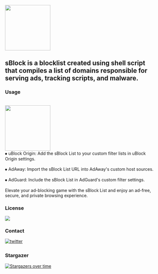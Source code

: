 <div align="left">
  <img height="150" src="https://i.postimg.cc/xT9nh3wD/s-1.png" />
</div>

<h2><p align="left">sBlock is a blocklist created using shell script that compiles a list of domains responsible for serving ads, tracking scripts, and malware.</p></h2>

<div align="left"> <h3>Usage</h3></div>
<br clear="both">

<div align="left">
  <img height="150" src="https://i.postimg.cc/59Qskz3S/Screenshot-2025-02-15-230321.png"  />
</div>

<div align="left">
  ⦁ uBlock Origin: Add the sBlock List to your custom filter lists in uBlock Origin settings.<br><br>
  ⦁ AdAway: Import the sBlock List URL into AdAway's custom host sources.<br><br>
  ⦁ AdGuard: Include the sBlock List in AdGuard's custom filter settings.<br><br>
  Elevate your ad-blocking game with the sBlock List and enjoy an ad-free, secure, and private browsing experience.</p>
</div>
<div align="left"> <h3>License</h3></div>
<a href="https://mit-license.org/" target="blank">
<div align="left">
<img src=https://ziadoua.github.io/m3-Markdown-Badges/badges/LicenceMIT/licencemit1.svg

</div></a>

<div align="left"><h3>Contact</h3></div>
<a href="https://twitter.com/swastiksagarr" target="blank">
<div align="left">
<img src=https://ziadoua.github.io/m3-Markdown-Badges/badges/Twitter/twitter2.svg
?&style=for-the-badge&logo=twitter&logoColor=white alt=twitter style="margin-bottom: 5px;" />
  </div></a>

<div align="left"> <h3>Stargazer</h3></div>

[![Stargazers over time](https://starchart.cc/swastiksagar/sblock.svg?variant=adaptive)](https://starchart.cc/swastiksagar/sblock)

